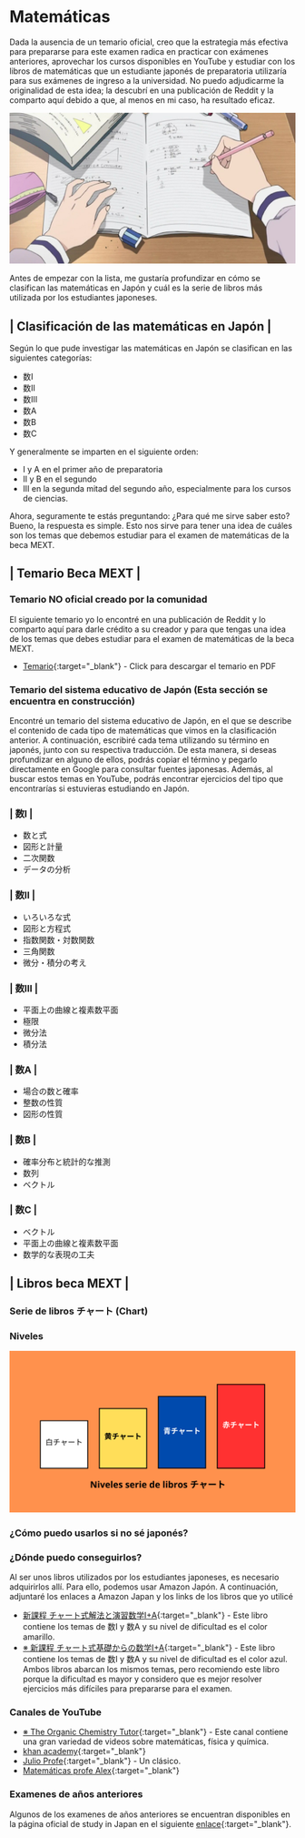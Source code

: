# Matemáticas
Dada la ausencia de un temario oficial, creo que la estrategia más efectiva para prepararse para este examen radica en practicar con exámenes anteriores, aprovechar los cursos disponibles en YouTube y estudiar con los libros de matemáticas que un estudiante japonés de preparatoria utilizaría para sus exámenes de ingreso a la universidad. No puedo adjudicarme la originalidad de esta idea; la descubrí en una publicación de Reddit y la comparto aquí debido a que, al menos en mi caso, ha resultado eficaz.

![Estudiando](../assets/img/studying_math.jpg)

Antes de empezar con la lista, me gustaría profundizar en cómo se clasifican las matemáticas en Japón y cuál es la serie de libros más utilizada por los estudiantes japoneses.
## | Clasificación de las matemáticas en Japón |
Según lo que pude investigar las matemáticas en Japón se clasifican en las siguientes categorías:

* 数Ⅰ
* 数Ⅱ
* 数Ⅲ 
* 数A 
* 数B
* 数C
  
Y generalmente se imparten en el siguiente orden:

* I y A en el primer año de preparatoria
* II y B en el segundo
* III en la segunda mitad del segundo año, especialmente para los cursos de ciencias.

Ahora, seguramente te estás preguntando: ¿Para qué me sirve saber esto? Bueno, la respuesta es simple. Esto nos sirve para tener una idea de cuáles son los temas que debemos estudiar para el examen de matemáticas de la beca MEXT.

## | Temario Beca MEXT |

### Temario NO oficial creado por la comunidad
El siguiente temario yo lo encontré en una publicación de Reddit y lo comparto aquí para darle crédito a su creador y para que tengas una idea de los temas que debes estudiar para el examen de matemáticas de la beca MEXT.

* [Temario](../assets/files/Detailed_MEXT_Undergrad_Syllabus.pdf){:target="_blank"} - Click para descargar el temario en PDF


### Temario del sistema educativo de Japón  (Esta sección se encuentra en construcción)
Encontré un temario del sistema educativo de Japón, en el que se describe el contenido de cada tipo de matemáticas que vimos en la clasificación anterior. A continuación, escribiré cada tema utilizando su término en japonés, junto con su respectiva traducción. De esta manera, si deseas profundizar en alguno de ellos, podrás copiar el término y pegarlo directamente en Google para consultar fuentes japonesas. Además, al buscar estos temas en YouTube, podrás encontrar ejercicios del tipo que encontrarías si estuvieras estudiando en Japón.

### | 数Ⅰ |
* 数と式
* 図形と計量
* 二次関数
* データの分析

### | 数Ⅱ |
* いろいろな式
* 図形と方程式
* 指数関数・対数関数
* 三角関数
* 微分・積分の考え

### | 数Ⅲ |
* 平面上の曲線と複素数平面
* 極限
* 微分法
* 積分法

### | 数A |
* 場合の数と確率
* 整数の性質
* 図形の性質

### | 数B |
* 確率分布と統計的な推測
* 数列
* ベクトル

### | 数C |
* ベクトル
* 平面上の曲線と複素数平面
* 数学的な表現の工夫 

## | Libros beca MEXT |
### Serie de libros チャート (Chart)


### Niveles
![NivelesChart](../assets/img/niveles_chart.png)

### ¿Cómo puedo usarlos si no sé japonés?

### ¿Dónde puedo conseguirlos?
Al ser unos libros utilizados por los estudiantes japoneses, es necesario adquirirlos allí. Para ello, podemos usar Amazon Japón. A continuación, adjuntaré los enlaces a Amazon Japan y los links de los libros que yo utilicé

* [新課程 チャート式解法と演習数学I+A](https://www.amazon.co.jp/-/en/%E3%83%81%E3%83%A3%E3%83%BC%E3%83%88%E7%A0%94%E7%A9%B6%E6%89%80/dp/4410107178/ref=sr_1_12?crid=GCXE28OLC2KS&keywords=%E3%83%81%E3%83%A3%E3%83%BC%E3%83%88&qid=1692036684&s=specialty-aps&sprefix=%E3%83%81%E3%83%A3%E3%83%BC%E3%83%88%2Cspecialty-aps%2C301&sr=8-12&srs=3534638051){:target="_blank"} - Este libro contiene los temas de 数Ⅰ y 数A y su nivel de dificultad es el color amarillo.
* [※ 新課程 チャート式基礎からの数学I+A](https://www.amazon.co.jp/-/en/%E3%83%81%E3%83%A3%E3%83%BC%E3%83%88%E7%A0%94%E7%A9%B6%E6%89%80/dp/4410105787/ref=pd_bxgy_sccl_2/356-2036877-2134425?pd_rd_w=XJfJy&content-id=amzn1.sym.bc57a5ab-9f02-4944-8c5c-9e1696e0d32c&pf_rd_p=bc57a5ab-9f02-4944-8c5c-9e1696e0d32c&pf_rd_r=QKMK1EXCG642RMNPYFHS&pd_rd_wg=tutA9&pd_rd_r=01cbd1ea-d224-4ed9-8344-6864c642a157&pd_rd_i=4410105787&psc=1){:target="_blank"} - Este libro contiene los temas de 数Ⅰ y 数A y su nivel de dificultad es el color azul. Ambos libros abarcan los mismos temas, pero recomiendo este libro porque la dificultad es mayor y considero que es mejor resolver ejercicios más difíciles para prepararse para el examen.
### Canales de YouTube

* [※ The Organic Chemistry Tutor](https://www.youtube.com/c/TheOrganicChemistryTutor){:target="_blank"} - Este canal contiene una gran variedad de videos sobre matemáticas, física y química.
* [khan academy](https://www.youtube.com/@khanacademy){:target="_blank"} 
* [Julio Profe](https://www.youtube.com/@julioprofe){:target="_blank"} - Un clásico.
* [Matemáticas profe Alex](https://www.youtube.com/@MatematicasprofeAlex){:target="_blank"}

### Examenes de años anteriores
Algunos de los examenes de años anteriores se encuentran disponibles en la página oficial de study in Japan en el siguiente [enlace](https://www.studyinjapan.go.jp/en/planning/scholarship/application/examination/){:target="_blank"}.